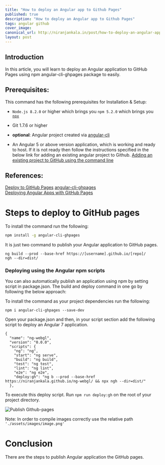 ```yaml
---
title: "How to deploy an Angular app to Github Pages"
published: true
description: "How to deploy an Angular app to Github Pages"
tags: angular github
cover_image: 
canonical_url: http://niranjankala.in/post/how-to-deploy-an-angular-app-to-github-pages
layout: post
---
```

    
## Introduction

In this article, you will learn to deploy an Angular application to GitHub Pages using npm angular-cli-ghpages package to easily.

## Prerequisites:


This command has the following prerequisites for Installation & Setup:

- `Node.js 8.2.0` or higher which brings you `npm 5.2.0` which brings you [`npx`](https://medium.com/@maybekatz/introducing-npx-an-npm-package-runner-55f7d4bd282b) 
- Git 1.7.6 or higher
- __optional__: Angular project created via [angular-cli](https://github.com/angular/angular-cli)

- An Angular 5 or above version application, which is working and ready to host.
If it is not ready then follow the instructions specified in the below link for adding an existing angular project to Github.
[Adding an existing project to GitHub using the command line](https://help.github.com/en/articles/adding-an-existing-project-to-github-using-the-command-line)

## References:
[Deploy to GitHub Pages](https://github.com/angular/angular-cli/wiki/stories-github-pages)
[angular-cli-ghpages](https://github.com/angular-schule/angular-cli-ghpages/blob/master/README.md)   
[Deploying Angular Apps with GitHub Pages](https://rhythmandbinary.com/2019/01/05/deploying-angular-apps-with-github-pages/)



# Steps to deploy to GitHub pages


To install the command run the following:

```bash
npm install -g angular-cli-ghpages
```

It is just two command to publish your Angular application to GitHub pages.
``` 
ng build --prod --base-href https://[username].github.io/[repo]/
ngh --dir=dist/
```



### Deploying using the Angular npm scripts

You can also automatically publish an application using npm by setting script in package.json. The build and deploy command in one go by following the below approach:

To install the command as your project dependencies run the following:
```
npm i angular-cli-ghpages --save-dev
```

Open your package.json and then, in your script section add the following script to deploy an Angular 7 application.
```
{
  "name": "ng-webgl",
  "version": "0.0.0",
  "scripts": {
    "ng": "ng",
    "start": "ng serve",
    "build": "ng build",
    "test": "ng test",
    "lint": "ng lint",
    "e2e": "ng e2e",
    "deploy:gh": "ng b --prod --base-href https://niranjankala.github.io/ng-webgl/ && npx ngh --dir=dist/"
  },
```

To execute this deploy script. Run `npm run deploy:gh` on the root of your project directory.

![Publish Github-pages](https://2.bp.blogspot.com/-aCz-PHtogiY/XNz-_7tyEtI/AAAAAAAABtw/A7hhgRBHIy4PBvS5jfimToSYqXxJketXwCLcBGAs/s320/Publish%2BGithub-pages.PNG)

Note: In order to compile images correctly use the relative path `'./assets/images/image.png'`




# Conclusion
There are the steps to publish Angular application the GitHub pages.

